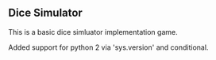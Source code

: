## Dice Simulator

This is a basic dice simluator implementation game.

Added support for python 2 via 'sys.version' and conditional.
